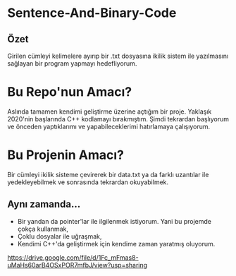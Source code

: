# Sentence-And-Binary-Code

## Özet
Girilen cümleyi kelimelere ayırıp bir .txt dosyasına ikilik sistem ile yazılmasını sağlayan bir program yapmayı hedefliyorum.

# Bu Repo'nun Amacı?
Aslında tamamen kendimi geliştirme üzerine açtığım bir proje. Yaklaşık 2020'nin başlarında C++ kodlamayı bırakmıştım. Şimdi tekrardan başlıyorum ve önceden yaptıklarımı ve yapabileceklerimi hatırlamaya çalışıyorum.

# Bu Projenin Amacı?
Bir cümleyi ikilik sisteme çevirerek bir data.txt ya da farklı uzantılar ile yedekleyebilmek ve sonrasında tekrardan okuyabilmek.

## Aynı zamanda...
- Bir yandan da pointer'lar ile ilgilenmek istiyorum. Yani bu projemde çokça kullanmak,
- Çoklu dosyalar ile uğraşmak,
- Kendimi C++'da geliştirmek için kendime zaman yaratmış oluyorum.


https://drive.google.com/file/d/1Fc_mFmas8-uMaHs60arB4OSxPOR7mfbJ/view?usp=sharing
